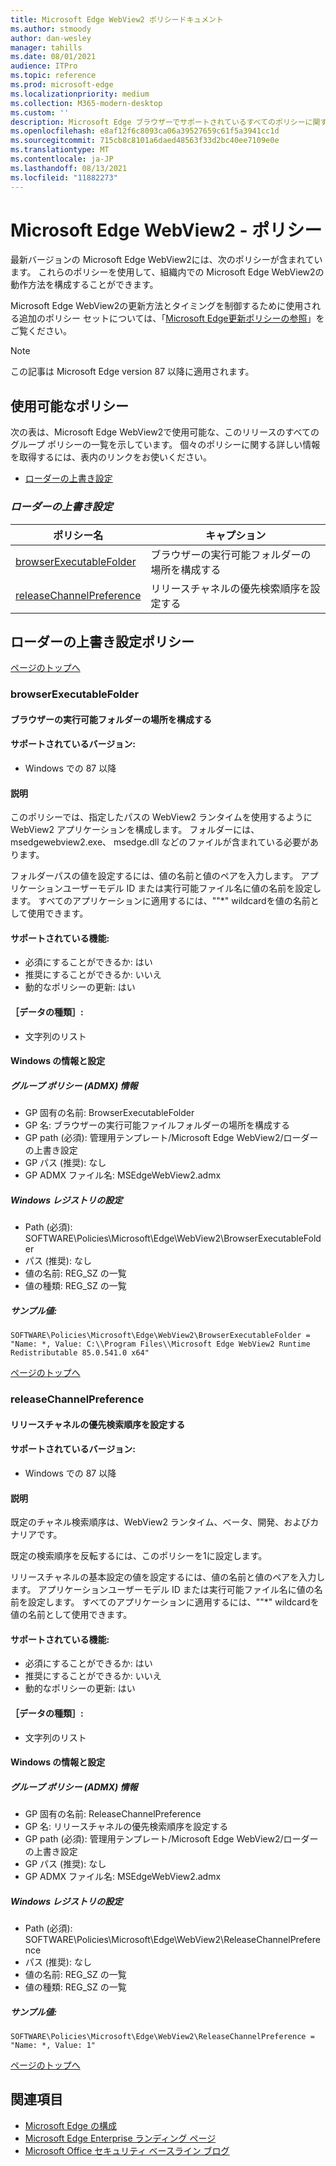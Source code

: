 ```yaml
---
title: Microsoft Edge WebView2 ポリシードキュメント
ms.author: stmoody
author: dan-wesley
manager: tahills
ms.date: 08/01/2021
audience: ITPro
ms.topic: reference
ms.prod: microsoft-edge
ms.localizationpriority: medium
ms.collection: M365-modern-desktop
ms.custom: ''
description: Microsoft Edge ブラウザーでサポートされているすべてのポリシーに関する Windows と Mac のドキュメント
ms.openlocfilehash: e8af12f6c8093ca06a39527659c61f5a3941cc1d
ms.sourcegitcommit: 715cb8c8101a6daed48563f33d2bc40ee7109e0e
ms.translationtype: MT
ms.contentlocale: ja-JP
ms.lasthandoff: 08/13/2021
ms.locfileid: "11882273"
---
```

# <a name="microsoft-edge-webview2---policies"></a>Microsoft Edge WebView2 - ポリシー

最新バージョンの Microsoft Edge WebView2には、次のポリシーが含まれています。 これらのポリシーを使用して、組織内での Microsoft Edge WebView2の動作方法を構成することができます。

Microsoft Edge WebView2の更新方法とタイミングを制御するために使用される追加のポリシー セットについては、「[Microsoft Edge更新ポリシーの参照](microsoft-edge-update-policies.md)」をご覧ください。


> [!NOTE]
> この記事は Microsoft Edge version 87 以降に適用されます。

## <a name="available-policies"></a>使用可能なポリシー

次の表は、Microsoft Edge WebView2で使用可能な、このリリースのすべてのグループ ポリシーの一覧を示しています。 個々のポリシーに関する詳しい情報を取得するには、表内のリンクをお使いください。

- [ローダーの上書き設定](#loader-override-settings)


### [*<a name="loader-override-settings"></a>ローダーの上書き設定*](#loader-override-settings-policies)

|ポリシー名|キャプション|
|-|-|
|[browserExecutableFolder](#browserexecutablefolder)|ブラウザーの実行可能フォルダーの場所を構成する|
|[releaseChannelPreference](#releasechannelpreference)|リリースチャネルの優先検索順序を設定する|




  ## <a name="loader-override-settings-policies"></a>ローダーの上書き設定ポリシー

  [ページのトップへ](#microsoft-edge-webview2---policies)

  ### <a name="browserexecutablefolder"></a>browserExecutableFolder

  #### <a name="configure-the-location-of-the-browser-executable-folder"></a>ブラウザーの実行可能フォルダーの場所を構成する

  
  
  #### <a name="supported-versions"></a>サポートされているバージョン:

  - Windows での 87 以降

  #### <a name="description"></a>説明

  このポリシーでは、指定したパスの WebView2 ランタイムを使用するように WebView2 アプリケーションを構成します。 フォルダーには、msedgewebview2.exe、 msedge.dll などのファイルが含まれている必要があります。

フォルダーパスの値を設定するには、値の名前と値のペアを入力します。 アプリケーションユーザーモデル ID または実行可能ファイル名に値の名前を設定します。 すべてのアプリケーションに適用するには、""*" wildcardを値の名前として使用できます。

  #### <a name="supported-features"></a>サポートされている機能:

  - 必須にすることができるか: はい
  - 推奨にすることができるか: いいえ
  - 動的なポリシーの更新: はい

  #### <a name="data-type"></a>［データの種類］:

  - 文字列のリスト

  #### <a name="windows-information-and-settings"></a>Windows の情報と設定

  ##### <a name="group-policy-admx-info"></a>グループ ポリシー (ADMX) 情報

  - GP 固有の名前: BrowserExecutableFolder
  - GP 名: ブラウザーの実行可能ファイルフォルダーの場所を構成する
  - GP path (必須): 管理用テンプレート/Microsoft Edge WebView2/ローダーの上書き設定
  - GP パス (推奨): なし
  - GP ADMX ファイル名: MSEdgeWebView2.admx

  ##### <a name="windows-registry-settings"></a>Windows レジストリの設定

  - Path (必須): SOFTWARE\Policies\Microsoft\Edge\WebView2\BrowserExecutableFolder
  - パス (推奨): なし
  - 値の名前: REG_SZ の一覧
  - 値の種類: REG_SZ の一覧

  ##### <a name="example-value"></a>サンプル値:

```
SOFTWARE\Policies\Microsoft\Edge\WebView2\BrowserExecutableFolder = "Name: *, Value: C:\\Program Files\\Microsoft Edge WebView2 Runtime Redistributable 85.0.541.0 x64"

```

  

  [ページのトップへ](#microsoft-edge-webview2---policies)

  ### <a name="releasechannelpreference"></a>releaseChannelPreference

  #### <a name="set-the-release-channel-search-order-preference"></a>リリースチャネルの優先検索順序を設定する

  
  
  #### <a name="supported-versions"></a>サポートされているバージョン:

  - Windows での 87 以降

  #### <a name="description"></a>説明

  既定のチャネル検索順序は、WebView2 ランタイム、ベータ、開発、およびカナリアです。

既定の検索順序を反転するには、このポリシーを1に設定します。

リリースチャネルの基本設定の値を設定するには、値の名前と値のペアを入力します。 アプリケーションユーザーモデル ID または実行可能ファイル名に値の名前を設定します。 すべてのアプリケーションに適用するには、""*" wildcardを値の名前として使用できます。

  #### <a name="supported-features"></a>サポートされている機能:

  - 必須にすることができるか: はい
  - 推奨にすることができるか: いいえ
  - 動的なポリシーの更新: はい

  #### <a name="data-type"></a>［データの種類］:

  - 文字列のリスト

  #### <a name="windows-information-and-settings"></a>Windows の情報と設定

  ##### <a name="group-policy-admx-info"></a>グループ ポリシー (ADMX) 情報

  - GP 固有の名前: ReleaseChannelPreference
  - GP 名: リリースチャネルの優先検索順序を設定する
  - GP path (必須): 管理用テンプレート/Microsoft Edge WebView2/ローダーの上書き設定
  - GP パス (推奨): なし
  - GP ADMX ファイル名: MSEdgeWebView2.admx

  ##### <a name="windows-registry-settings"></a>Windows レジストリの設定

  - Path (必須): SOFTWARE\Policies\Microsoft\Edge\WebView2\ReleaseChannelPreference
  - パス (推奨): なし
  - 値の名前: REG_SZ の一覧
  - 値の種類: REG_SZ の一覧

  ##### <a name="example-value"></a>サンプル値:

```
SOFTWARE\Policies\Microsoft\Edge\WebView2\ReleaseChannelPreference = "Name: *, Value: 1"

```

  

  [ページのトップへ](#microsoft-edge-webview2---policies)


## <a name="see-also"></a>関連項目

- [Microsoft Edge の構成](configure-microsoft-edge.md)
- [Microsoft Edge Enterprise ランディング ページ](https://aka.ms/EdgeEnterprise)
- [Microsoft Office セキュリティ ベースライン ブログ](https://techcommunity.microsoft.com/t5/microsoft-security-baselines/bg-p/Microsoft-Security-Baselines)